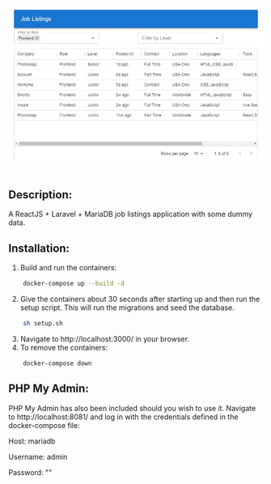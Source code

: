 ![Screenshot](client/public/screenshot.jpg)

## Description:

A ReactJS + Laravel + MariaDB job listings application with some dummy data.

## Installation:

1. Build and run the containers:

```sh
    docker-compose up --build -d
```

2. Give the containers about 30 seconds after starting up and then run the setup script. This will run the migrations and seed the database.

```sh
    sh setup.sh
```

3. Navigate to http://localhost:3000/ in your browser.
4. To remove the containers:

```sh
    docker-compose down
```

## PHP My Admin:

PHP My Admin has also been included should you wish to use it.
Navigate to http://localhost:8081/ and log in with the credentials defined in the docker-compose file:

Host: mariadb

Username: admin

Password: ""
